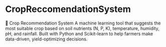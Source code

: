 # CropReccomendationSystem
🌱 Crop Recommendation System A machine learning tool that suggests the most suitable crop based on soil nutrients (N, P, K), temperature, humidity, pH, and rainfall. Built with Python and Scikit-learn to help farmers make data-driven, yield-optimizing decisions.
